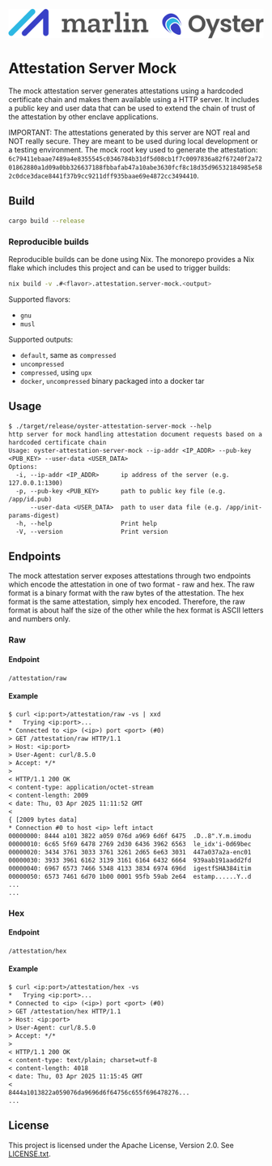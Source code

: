 ![Marlin Oyster Logo](./logo.svg)

# Attestation Server Mock

The mock attestation server generates attestations using a hardcoded certificate chain and makes them available using a HTTP server. It includes a public key and user data that can be used to extend the chain of trust of the attestation by other enclave applications.

IMPORTANT: The attestations generated by this server are NOT real and NOT really secure. They are meant to be used during local development or a testing environment. The mock root key used to generate the attestation: `6c79411ebaae7489a4e8355545c0346784b31df5d08cb1f7c0097836a82f67240f2a7201862880a1d09a0bb326637188fbbafab47a10abe3630fcf8c18d35d96532184985e582c0dce3dace8441f37b9cc9211dff935baae69e4872cc3494410`.

## Build

```bash
cargo build --release
```

### Reproducible builds

Reproducible builds can be done using Nix. The monorepo provides a Nix flake which includes this project and can be used to trigger builds:

```bash
nix build -v .#<flavor>.attestation.server-mock.<output>
```

Supported flavors:
- `gnu`
- `musl`

Supported outputs:
- `default`, same as `compressed`
- `uncompressed`
- `compressed`, using `upx`
- `docker`, `uncompressed` binary packaged into a docker tar

## Usage

```
$ ./target/release/oyster-attestation-server-mock --help
http server for mock handling attestation document requests based on a hardcoded certificate chain
Usage: oyster-attestation-server-mock --ip-addr <IP_ADDR> --pub-key <PUB_KEY> --user-data <USER_DATA>
Options:
  -i, --ip-addr <IP_ADDR>      ip address of the server (e.g. 127.0.0.1:1300)
  -p, --pub-key <PUB_KEY>      path to public key file (e.g. /app/id.pub)
      --user-data <USER_DATA>  path to user data file (e.g. /app/init-params-digest)
  -h, --help                   Print help
  -V, --version                Print version
```

## Endpoints

The mock attestation server exposes attestations through two endpoints which encode the attestation in one of two format - raw and hex. The raw format is a binary format with the raw bytes of the attestation. The hex format is the same attestation, simply hex encoded. Therefore, the raw format is about half the size of the other while the hex format is ASCII letters and numbers only.

### Raw

#### Endpoint

`/attestation/raw`

#### Example

```
$ curl <ip:port>/attestation/raw -vs | xxd
*   Trying <ip:port>...
* Connected to <ip> (<ip>) port <port> (#0)
> GET /attestation/raw HTTP/1.1
> Host: <ip:port>
> User-Agent: curl/8.5.0
> Accept: */*
> 
< HTTP/1.1 200 OK
< content-type: application/octet-stream
< content-length: 2009
< date: Thu, 03 Apr 2025 11:11:52 GMT
< 
{ [2009 bytes data]
* Connection #0 to host <ip> left intact
00000000: 8444 a101 3822 a059 076d a969 6d6f 6475  .D..8".Y.m.imodu
00000010: 6c65 5f69 6478 2769 2d30 6436 3962 6563  le_idx'i-0d69bec
00000020: 3434 3761 3033 3761 3261 2d65 6e63 3031  447a037a2a-enc01
00000030: 3933 3961 6162 3139 3161 6164 6432 6664  939aab191aadd2fd
00000040: 6967 6573 7466 5348 4133 3834 6974 696d  igestfSHA384itim
00000050: 6573 7461 6d70 1b00 0001 95fb 59ab 2e64  estamp......Y..d
...
...
```

### Hex

#### Endpoint

`/attestation/hex`

#### Example

```
$ curl <ip:port>/attestation/hex -vs
*   Trying <ip:port>...
* Connected to <ip> (<ip>) port <port> (#0)
> GET /attestation/hex HTTP/1.1
> Host: <ip:port>
> User-Agent: curl/8.5.0
> Accept: */*
> 
< HTTP/1.1 200 OK
< content-type: text/plain; charset=utf-8
< content-length: 4018
< date: Thu, 03 Apr 2025 11:15:45 GMT
< 
8444a1013822a059076da9696d6f64756c655f696478276...
...
```

## License

This project is licensed under the Apache License, Version 2.0. See [LICENSE.txt](./LICENSE.txt).
